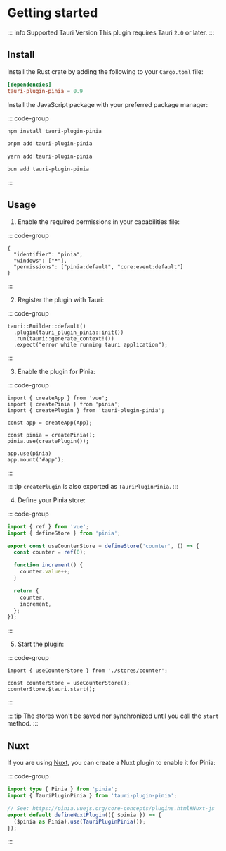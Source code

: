 # Getting started

::: info Supported Tauri Version
This plugin requires Tauri `2.0` or later.
:::

## Install

Install the Rust crate by adding the following to your `Cargo.toml` file:

```toml
[dependencies]
tauri-plugin-pinia = 0.9
```

Install the JavaScript package with your preferred package manager:

::: code-group

```sh [npm]
npm install tauri-plugin-pinia
```

```sh [pnpm]
pnpm add tauri-plugin-pinia
```

```sh [yarn]
yarn add tauri-plugin-pinia
```

```sh [bun]
bun add tauri-plugin-pinia
```

:::

## Usage

1. Enable the required permissions in your capabilities file:

::: code-group

```json{4} [src-tauri/capabilities/pinia.json]
{
  "identifier": "pinia",
  "windows": ["*"],
  "permissions": ["pinia:default", "core:event:default"]
}
```

:::

2. Register the plugin with Tauri:

::: code-group

```rust{2} [src-tauri/src/main.rs]
tauri::Builder::default()
  .plugin(tauri_plugin_pinia::init())
  .run(tauri::generate_context!())
  .expect("error while running tauri application");
```

:::

3. Enable the plugin for Pinia:

::: code-group

```ts{8} [src/index.ts]
import { createApp } from 'vue';
import { createPinia } from 'pinia';
import { createPlugin } from 'tauri-plugin-pinia';

const app = createApp(App);

const pinia = createPinia();
pinia.use(createPlugin());

app.use(pinia)
app.mount('#app');
```

:::

::: tip
`createPlugin` is also exported as `TauriPluginPinia`.
:::

4. Define your Pinia store:

::: code-group

```ts [src/stores/counter.ts]
import { ref } from 'vue';
import { defineStore } from 'pinia';

export const useCounterStore = defineStore('counter', () => {
  const counter = ref(0);

  function increment() {
    counter.value++;
  }

  return {
    counter,
    increment,
  };
});
```

:::

5. Start the plugin:

::: code-group

```ts{4} [src/App.vue]
import { useCounterStore } from './stores/counter';

const counterStore = useCounterStore();
counterStore.$tauri.start();
```

:::

::: tip
The stores won't be saved nor synchronized until you call the `start` method.
:::

## Nuxt

If you are using [Nuxt](https://nuxt.com/), you can create a Nuxt plugin to enable it for Pinia:

::: code-group

```ts [plugins/pinia.ts]
import type { Pinia } from 'pinia';
import { TauriPluginPinia } from 'tauri-plugin-pinia';

// See: https://pinia.vuejs.org/core-concepts/plugins.html#Nuxt-js
export default defineNuxtPlugin(({ $pinia }) => {
  ($pinia as Pinia).use(TauriPluginPinia());
});
```

:::
